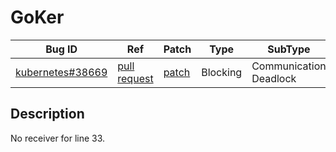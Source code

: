 
# GoKer

| Bug ID|  Ref | Patch | Type | SubType | SubsubType |
| ----  | ---- | ----  | ---- | ---- | ---- |
|[kubernetes#38669]|[pull request]|[patch]| Blocking | Communication Deadlock | Channel |

[kubernetes#38669]:(kubernetes38669_test.go)
[patch]:https://github.com/kubernetes/kubernetes/pull/38669/files
[pull request]:https://github.com/kubernetes/kubernetes/pull/38669
 
## Description

No receiver for line 33.


